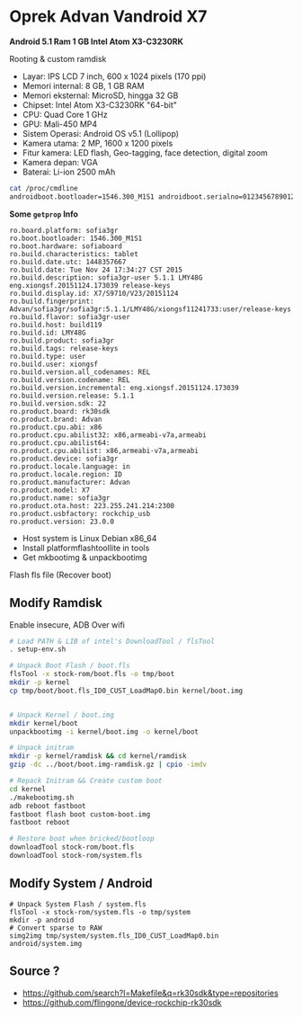 # Oprek Advan Vandroid X7 

**Android 5.1 Ram 1 GB Intel Atom X3-C3230RK**

Rooting & custom ramdisk

- Layar: IPS LCD 7 inch, 600 x 1024 pixels (170 ppi)
- Memori internal: 8 GB, 1 GB RAM
- Memori eksternal: MicroSD, hingga 32 GB
- Chipset: Intel Atom X3-C3230RK "64-bit"
- CPU: Quad Core 1 GHz
- GPU: Mali-450 MP4
- Sistem Operasi: Android OS v5.1 (Lollipop)
- Kamera utama: 2 MP, 1600 x 1200 pixels
- Fitur kamera: LED flash, Geo-tagging, face detection, digital zoom
- Kamera depan: VGA
- Baterai: Li-ion 2500 mAh

``` bash
cat /proc/cmdline                                           
androidboot.bootloader=1546.300_M1S1 androidboot.serialno=0123456789012345678901234567890 pmu_rst_src=0x00010004 pmu_shutdwn_src=0x00000000 scu_rsts=0x10018003 scu_bcfg=0x0C1F8981 param=1 androidboot.mode=normal console=ttyFIQ0,115200n8 idle=halt earlyprintk=xgold notsc apic=sofia androidboot.hardware=sofiaboard nolapic_pm firmware_class.path=/system/vendor/firmware androidboot.selinux=permissive x86_intel_xgold_timer=soctimer_only vmalloc=512m slub_max_order=2
```

**Some `getprop` Info**
```
ro.board.platform: sofia3gr
ro.boot.bootloader: 1546.300_M1S1
ro.boot.hardware: sofiaboard
ro.build.characteristics: tablet
ro.build.date.utc: 1448357667
ro.build.date: Tue Nov 24 17:34:27 CST 2015
ro.build.description: sofia3gr-user 5.1.1 LMY48G eng.xiongsf.20151124.173039 release-keys
ro.build.display.id: X7/S9710/V23/20151124
ro.build.fingerprint: Advan/sofia3gr/sofia3gr:5.1.1/LMY48G/xiongsf11241733:user/release-keys
ro.build.flavor: sofia3gr-user
ro.build.host: build119
ro.build.id: LMY48G
ro.build.product: sofia3gr
ro.build.tags: release-keys
ro.build.type: user
ro.build.user: xiongsf
ro.build.version.all_codenames: REL
ro.build.version.codename: REL
ro.build.version.incremental: eng.xiongsf.20151124.173039
ro.build.version.release: 5.1.1
ro.build.version.sdk: 22
ro.product.board: rk30sdk
ro.product.brand: Advan
ro.product.cpu.abi: x86
ro.product.cpu.abilist32: x86,armeabi-v7a,armeabi
ro.product.cpu.abilist64: 
ro.product.cpu.abilist: x86,armeabi-v7a,armeabi
ro.product.device: sofia3gr
ro.product.locale.language: in
ro.product.locale.region: ID
ro.product.manufacturer: Advan
ro.product.model: X7
ro.product.name: sofia3gr
ro.product.ota.host: 223.255.241.214:2300
ro.product.usbfactory: rockchip_usb
ro.product.version: 23.0.0

```

- Host system is Linux Debian x86_64
- Install platformflashtoollite in tools
- Get mkbootimg & unpackbootimg

Flash fls file (Recover boot)

## Modify Ramdisk
Enable insecure, ADB Over wifi

``` bash
# Load PATH & LIB of intel's DownloadTool / flsTool
. setup-env.sh

# Unpack Boot Flash / boot.fls
flsTool -x stock-rom/boot.fls -o tmp/boot
mkdir -p kernel
cp tmp/boot/boot.fls_ID0_CUST_LoadMap0.bin kernel/boot.img


# Unpack Kernel / boot.img
mkdir kernel/boot
unpackbootimg -i kernel/boot.img -o kernel/boot

# Unpack initram
mkdir -p kernel/ramdisk && cd kernel/ramdisk
gzip -dc ../boot/boot.img-ramdisk.gz | cpio -imdv

# Repack Initram && Create custom boot
cd kernel
./makebootimg.sh
adb reboot fastboot
fastboot flash boot custom-boot.img
fastboot reboot

# Restore boot when bricked/bootloop
downloadTool stock-rom/boot.fls
downloadTool stock-rom/system.fls
```

## Modify System / Android

```
# Unpack System Flash / system.fls
flsTool -x stock-rom/system.fls -o tmp/system
mkdir -p android
# Convert sparse to RAW
simg2img tmp/system/system.fls_ID0_CUST_LoadMap0.bin android/system.img

```

## Source ?

- https://github.com/search?l=Makefile&q=rk30sdk&type=repositories
- https://github.com/flingone/device-rockchip-rk30sdk